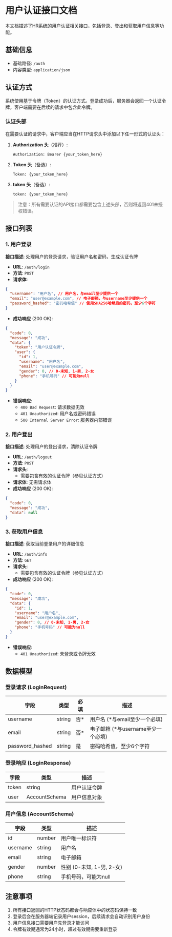 # 用户认证接口文档

本文档描述了HR系统的用户认证相关接口，包括登录、登出和获取用户信息等功能。

## 基础信息

- 基础路径: `/auth`
- 内容类型: `application/json`

## 认证方式

系统使用基于令牌（Token）的认证方式。登录成功后，服务器会返回一个认证令牌，客户端需要在后续的请求中包含此令牌。

### 认证头部

在需要认证的请求中，客户端应当在HTTP请求头中添加以下任一形式的认证头：

1. **Authorization 头**（推荐）:
   ```
   Authorization: Bearer {your_token_here}
   ```

2. **Token 头**（备选）:
   ```
   Token: {your_token_here}
   ```

3. **token 头**（备选）:
   ```
   token: {your_token_here}
   ```

> 注意：所有需要认证的API接口都需要包含上述头部，否则将返回401未授权错误。

## 接口列表

### 1. 用户登录

**接口描述**: 处理用户的登录请求，验证用户名和密码，生成认证令牌

- **URL**: `/auth/login`
- **方法**: `POST`
- **请求体**:

```json
{
  "username": "用户名", // 用户名，与email至少提供一个
  "email": "user@example.com", // 电子邮箱，与username至少提供一个
  "password_hashed": "密码哈希值" // 使用SHA256哈希后的密码，至少6个字符
}
```

- **成功响应** (200 OK):

```json
{
  "code": 0,
  "message": "成功",
  "data": {
    "token": "用户认证令牌",
    "user": {
      "id": 1,
      "username": "用户名",
      "email": "user@example.com",
      "gender": 0, // 0-未知, 1-男, 2-女
      "phone": "手机号码" // 可能为null
    }
  }
}
```

- **错误响应**:
  - `400 Bad Request`: 请求数据无效
  - `401 Unauthorized`: 用户名或密码错误
  - `500 Internal Server Error`: 服务器内部错误

### 2. 用户登出

**接口描述**: 处理用户的登出请求，清除认证令牌

- **URL**: `/auth/logout`
- **方法**: `POST`
- **请求头**:
  - 需要包含有效的认证令牌（参见认证方式）
- **请求体**: 无需请求体
- **成功响应** (200 OK):

```json
{
  "code": 0,
  "message": "成功",
  "data": null
}
```

### 3. 获取用户信息

**接口描述**: 获取当前登录用户的详细信息

- **URL**: `/auth/info`
- **方法**: `GET`
- **请求头**:
  - 需要包含有效的认证令牌（参见认证方式）
- **成功响应** (200 OK):

```json
{
  "code": 0,
  "message": "成功",
  "data": {
    "id": 1,
    "username": "用户名",
    "email": "user@example.com",
    "gender": 0, // 0-未知, 1-男, 2-女
    "phone": "手机号码" // 可能为null
  }
}
```

- **错误响应**:
  - `401 Unauthorized`: 未登录或令牌无效

## 数据模型

### 登录请求 (LoginRequest)

| 字段            | 类型   | 必填 | 描述                               |
| --------------- | ------ | ---- | ---------------------------------- |
| username        | string | 否*  | 用户名 (*与email至少一个必填)      |
| email           | string | 否*  | 电子邮箱 (*与username至少一个必填) |
| password_hashed | string | 是   | 密码哈希值，至少6个字符            |

### 登录响应 (LoginResponse)

| 字段  | 类型          | 描述         |
| ----- | ------------- | ------------ |
| token | string        | 用户认证令牌 |
| user  | AccountSchema | 用户信息对象 |

### 用户信息 (AccountSchema)

| 字段     | 类型   | 描述                      |
| -------- | ------ | ------------------------- |
| id       | number | 用户唯一标识符            |
| username | string | 用户名                    |
| email    | string | 电子邮箱                  |
| gender   | number | 性别 (0-未知, 1-男, 2-女) |
| phone    | string | 手机号码，可能为null      |

## 注意事项

1. 所有接口返回的HTTP状态码都会与响应体中的状态码保持一致
2. 登录后会在服务器端记录用户session，后续请求会自动识别用户身份
3. 用户信息接口需要用户先登录才能访问
4. 令牌有效期通常为24小时，超过有效期需要重新登录